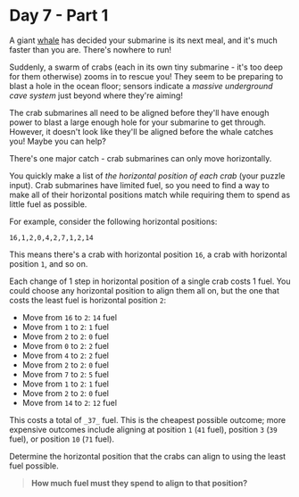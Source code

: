 # Day 7 - Part 1

A giant [whale](https://en.wikipedia.org/wiki/Sperm_whale) has decided your submarine is its next meal, and it's much faster than you are. There's nowhere to run!

Suddenly, a swarm of crabs (each in its own tiny submarine - it's too deep for them otherwise) zooms in to rescue you! They seem to be preparing to blast a hole in the ocean floor; sensors indicate a _massive underground cave system_ just beyond where they're aiming!

The crab submarines all need to be aligned before they'll have enough power to blast a large enough hole for your submarine to get through. However, it doesn't look like they'll be aligned before the whale catches you! Maybe you can help?

There's one major catch - crab submarines can only move horizontally.

You quickly make a list of _the horizontal position of each crab_ (your puzzle input). Crab submarines have limited fuel, so you need to find a way to make all of their horizontal positions match while requiring them to spend as little fuel as possible.

For example, consider the following horizontal positions:

```
16,1,2,0,4,2,7,1,2,14
```

This means there's a crab with horizontal position `16`, a crab with horizontal position `1`, and so on.

Each change of 1 step in horizontal position of a single crab costs 1 fuel. You could choose any horizontal position to align them all on, but the one that costs the least fuel is horizontal position `2`:

*   Move from `16` to `2`: `14` fuel
*   Move from `1` to `2`: `1` fuel
*   Move from `2` to `2`: `0` fuel
*   Move from `0` to `2`: `2` fuel
*   Move from `4` to `2`: `2` fuel
*   Move from `2` to `2`: `0` fuel
*   Move from `7` to `2`: `5` fuel
*   Move from `1` to `2`: `1` fuel
*   Move from `2` to `2`: `0` fuel
*   Move from `14` to `2`: `12` fuel

This costs a total of `_37_` fuel. This is the cheapest possible outcome; more expensive outcomes include aligning at position `1` (`41` fuel), position `3` (`39` fuel), or position `10` (`71` fuel).

Determine the horizontal position that the crabs can align to using the least fuel possible. 

> **How much fuel must they spend to align to that position?**